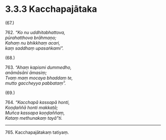 

# 3.3.3 Kacchapajātaka




(67.)

762\. _“Ko nu uddhitabhattova,_  
_pūrahatthova brāhmaṇo;_  
_Kahaṃ nu bhikkhaṃ acari,_  
_kaṃ saddhaṃ upasaṅkami”._  


(68.)

763\. _“Ahaṃ kapismi dummedho,_  
_anāmāsāni āmasiṃ;_  
_Tvaṃ maṃ mocaya bhaddaṃ te,_  
_mutto gaccheyya pabbataṃ”._  


(69.)

764\. _“Kacchapā kassapā honti,_  
_Koṇḍaññā honti makkaṭā;_  
_Muñca kassapa koṇḍaññaṃ,_  
_Kataṃ methunakaṃ tayā”ti._  


---

765\. Kacchapajātakaṃ tatiyaṃ.






